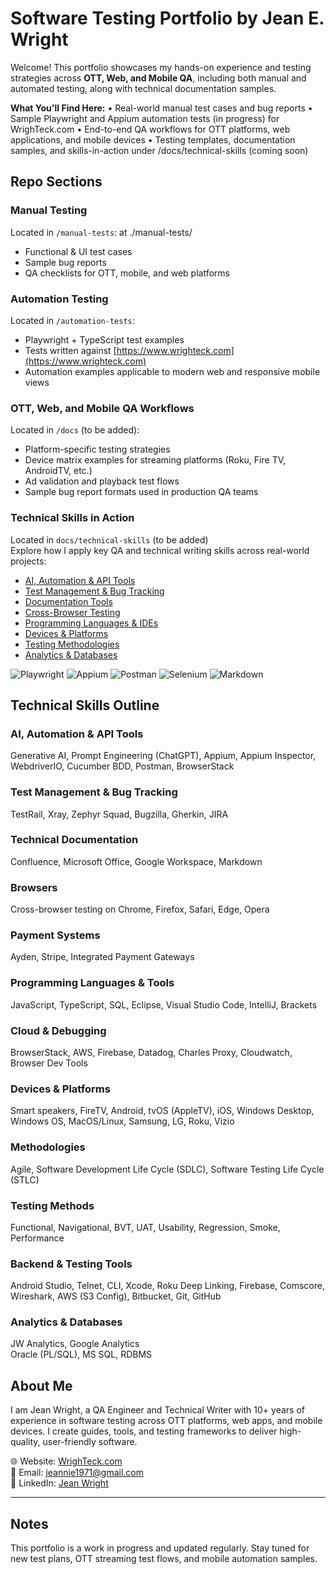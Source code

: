 # Software Testing Portfolio by Jean E. Wright
Welcome! This portfolio showcases my hands-on experience and testing strategies across **OTT, Web, and Mobile QA**, including both manual and automated testing, along with technical documentation samples.

 **What You'll Find Here:**
	•	Real-world manual test cases and bug reports
	•	Sample Playwright and Appium automation tests (in progress) for WrighTeck.com
	•	End-to-end QA workflows for OTT platforms, web applications, and mobile devices
	•	Testing templates, documentation samples, and skills-in-action under /docs/technical-skills (coming soon)
  
## Repo Sections

### Manual Testing
Located in `/manual-tests`: at ./manual-tests/
- Functional & UI test cases
- Sample bug reports
- QA checklists for OTT, mobile, and web platforms

### Automation Testing
Located in `/automation-tests`:
- Playwright + TypeScript test examples
- Tests written against [https://www.wrighteck.com](https://www.wrighteck.com)
- Automation examples applicable to modern web and responsive mobile views

### OTT, Web, and Mobile QA Workflows
Located in `/docs` (to be added):
- Platform-specific testing strategies
- Device matrix examples for streaming platforms (Roku, Fire TV, AndroidTV, etc.)
- Ad validation and playback test flows
- Sample bug report formats used in production QA teams

### Technical Skills in Action
Located in `docs/technical-skills` (to be added) <br>
Explore how I apply key QA and technical writing skills across real-world projects:
- [AI, Automation & API Tools](./docs/technical-skills/ai-automation-api.md)
- [Test Management & Bug Tracking](./docs/technical-skills/test-management-bug-tracking.md)
- [Documentation Tools](./docs/technical-skills/documentation-tools.md)
- [Cross-Browser Testing](./docs/technical-skills/cross-browser-testing.md)
- [Programming Languages & IDEs](./docs/technical-skills/programming-tools.md)
- [Devices & Platforms](./docs/technical-skills/devices-platforms.md)
- [Testing Methodologies](./docs/technical-skills/testing-methodologies.md)
- [Analytics & Databases](./docs/technical-skills/analytics-databases.md)

![Playwright](https://img.shields.io/badge/Playwright-E43267?logo=playwright&logoColor=white)
![Appium](https://img.shields.io/badge/Appium-0A0A0A?logo=appium&logoColor=white)
![Postman](https://img.shields.io/badge/Postman-FF6C37?logo=postman&logoColor=white)
![Selenium](https://img.shields.io/badge/Selenium-43B02A?logo=selenium&logoColor=white)
![Markdown](https://img.shields.io/badge/Markdown-000000?logo=markdown&logoColor=white)

## Technical Skills Outline

### AI, Automation & API Tools
Generative AI, Prompt Engineering (ChatGPT), Appium, Appium Inspector, WebdriverIO, Cucumber BDD, Postman, BrowserStack

### Test Management & Bug Tracking
TestRail, Xray, Zephyr Squad, Bugzilla, Gherkin, JIRA

### Technical Documentation
Confluence, Microsoft Office, Google Workspace, Markdown

### Browsers
Cross-browser testing on Chrome, Firefox, Safari, Edge, Opera

### Payment Systems
Ayden, Stripe, Integrated Payment Gateways

### Programming Languages & Tools
JavaScript, TypeScript, SQL, Eclipse, Visual Studio Code, IntelliJ, Brackets

###  Cloud & Debugging
BrowserStack, AWS, Firebase, Datadog, Charles Proxy, Cloudwatch, Browser Dev Tools

### Devices & Platforms
Smart speakers, FireTV, Android, tvOS (AppleTV), iOS, Windows Desktop, Windows OS, MacOS/Linux, Samsung, LG, Roku, Vizio

### Methodologies
Agile, Software Development Life Cycle (SDLC), Software Testing Life Cycle (STLC)

### Testing Methods
Functional, Navigational, BVT, UAT, Usability, Regression, Smoke, Performance

### Backend & Testing Tools
Android Studio, Telnet, CLI, Xcode, Roku Deep Linking, Firebase, Comscore, Wireshark, AWS (S3 Config), Bitbucket, Git, GitHub

### Analytics & Databases
JW Analytics, Google Analytics  
Oracle (PL/SQL), MS SQL, RDBMS

## About Me

I am Jean Wright, a QA Engineer and Technical Writer with 10+ years of experience in software testing across OTT platforms, web apps, and mobile devices. I create guides, tools, and testing frameworks to deliver high-quality, user-friendly software.

🌐 Website: [WrighTeck.com](https://www.wrighteck.com)  
📧 Email: [jeannie1971@gmail.com](mailto:jeannie1971@gmail.com)  
📌 LinkedIn: [Jean Wright](https://www.linkedin.com/in/jean-wright-42129226/)

---

## Notes
This portfolio is a work in progress and updated regularly. Stay tuned for new test plans, OTT streaming test flows, and mobile automation samples.
